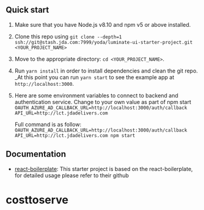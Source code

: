 ## Quick start

1.  Make sure that you have Node.js v8.10 and npm v5 or above installed.
2.  Clone this repo using `git clone --depth=1 ssh://git@stash.jda.com:7999/yoda/luminate-ui-starter-project.git <YOUR_PROJECT_NAME>`
3.  Move to the appropriate directory: `cd <YOUR_PROJECT_NAME>`.<br />
4.  Run `yarn install` in order to install dependencies and clean the git repo.<br />
    _At this point you can run `yarn start` to see the example app at `http://localhost:3000`.
5.  Here are some environment variables to connect to backend and authentication service. Change to your own value as part of npm start
    ``OAUTH_AZURE_AD_CALLBACK_URL=http://localhost:3000/auth/callback
    API_URL=http://lct.jdadelivers.com
    ``
    
    Full command is as follow:
    ``
    OAUTH_AZURE_AD_CALLBACK_URL=http://localhost:3000/auth/callback
        API_URL=http://lct.jdadelivers.com npm start
        ``


## Documentation

- [react-boilerplate](https://github.com/react-boilerplate/react-boilerplate): This starter project is based on the react-boilerplate, for detailed usage please refer to their github
# costtoserve
